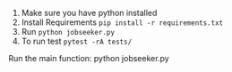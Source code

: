 1. Make sure you have python installed
2. Install Requirements ``` pip install -r requirements.txt ```
3. Run ``` python jobseeker.py ```
4. To run test  ``` pytest -rA tests/ ```

Run the main function: python jobseeker.py